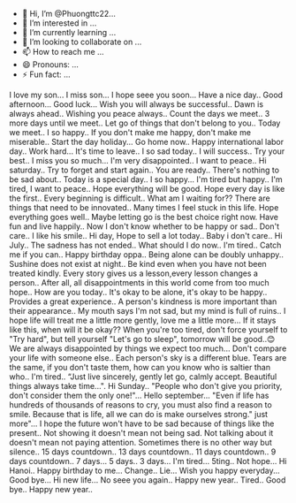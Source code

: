 - 👋 Hi, I’m @Phuongttc22...
- 👀 I’m interested in ...
- 🌱 I’m currently learning ...
- 💞️ I’m looking to collaborate on ...
- 📫 How to reach me ...
- 😄 Pronouns: ...
- ⚡ Fun fact: ...

<!---
Phuongttc22/Phuongttc22 is a ✨ special ✨ repository because its `README.md` (this file) appears on your GitHub profile.
You can click the Preview link to take a look at your changes.
--->
I love my son...
I miss son...
I hope seee you soon...
Have a nice day..
Good afternoon...
Good luck...
Wish you will always be successful..
Dawn is always ahead..
Wishing you peace always..
Count the days we meet..
3 more days until we meet..
Let go of things that don't belong to you..
Today we meet..
I so happy..
If you don't make me happy, don't make me miserable..
Start the day holiday...
Go home now..
Happy international labor day..
Work hard...
It's time to leave..
I so sad today..
I will success..
Try your best..
I miss you so much...
I'm very disappointed..
I want to peace..
Hi saturday..
Try to forget and start again..
You are ready..
There's nothing to be sad about..
Today is a special day..
I so happy...
I'm tired but happy..
I'm tired, I want to peace..
Hope everything will be good.
Hope every day is like the first..
Every beginning is difficult..
What am I waiting for??
There are things that need to be innovated..
Many times I feel stuck in this life.
Hope everything goes well..
Maybe letting go is the best choice right now.
Have fun and live happily..
Now I don't know whether to be happy or sad..
Don't care..
I like his smile..
Hi day, Hope to sell a lot today..
Baby i don't care..
Hi July..
The sadness has not ended..
What should I do now..
I'm tired..
Catch me if you can..
Happy birthday oppa..
Being alone can be doubly unhappy..
Sushine does not exist at night..
Be kind even when you have not been treated kindly.
Every story gives us a lesson,every lesson changes a person..
After all, all disappointments in this world come from too much hope..
How are you today..
It's okay to be alone, it's okay to be happy..
Provides a great experience..
A person's kindness is more important than their appearance..
My mouth says I'm not sad, but my mind is full of ruins..
I hope life will treat me a little more gently, love me a little more...
If it stays like this, when will it be okay??
When you're too tired, don't force yourself to "Try hard", but tell yourself "Let's go to sleep", tomorrow will be good..😊
We are always disappointed by things we expect too much...
Don't compare your life with someone else.. Each person's sky is a different blue. Tears are the same, if you don't taste them, how can you know who is saltier than who..
I'm tired..
“Just live sincerely, gently let go, calmly accept. Beautiful things always take time...".
Hi Sunday..
"People who don't give you priority, don't consider them the only one!"...
Hello september...
"Even if life has hundreds of thousands of reasons to cry, you must also find a reason to smile. Because that is life, all we can do is make ourselves strong." just more"...
I hope the future won't have to be sad because of things like the present..
Not showing it doesn't mean not being sad. Not talking about it doesn't mean not paying attention. Sometimes there is no other way but silence..
15 days countdown..
13 days countdown..
11 days countdown..
9 days countdown..
7 days...
5 days..
3 days...
I'm tired...
5ting..
Not hope...
Hi Hanoi..
Happy birthday to me...
Change..
Lie...
Wish you happy everyday...
Good bye...
Hi new life...
No seee you again..
Happy new year..
Tired..
Good bye..
Happy new year..
